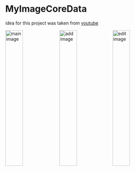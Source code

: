 # MyImageCoreData

idea for this project was taken from [youtube](https://youtu.be/og1R6HIYU5c)

<img src=https://user-images.githubusercontent.com/22624013/216847748-93490d87-2e48-45e5-a86e-1bc81c95e477.png width="33%" height="33%" alt="main image"> <img src=https://user-images.githubusercontent.com/22624013/216847755-fe8ac338-b3a3-4cda-9d96-89b0a3fdbbda.png width="33%" height="33%" alt="add image"><img src=https://user-images.githubusercontent.com/22624013/216847758-5c6e9518-7a4c-4567-832b-34b5d6f6104f.png width="33%" height="33%" alt="edit image"> 
